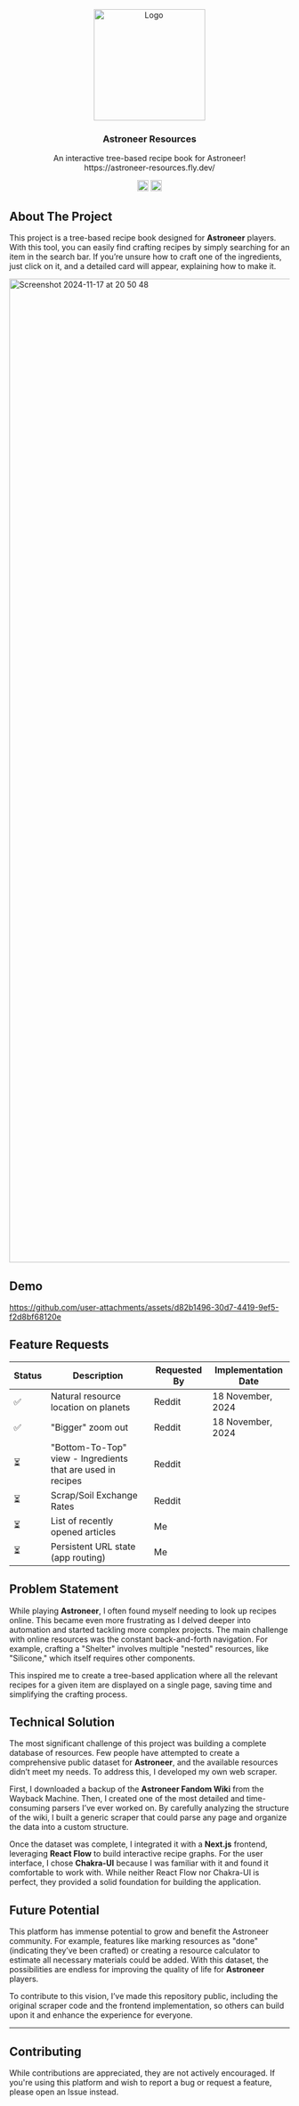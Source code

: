 <div align="center">
  <a href="https://github.com/olchyk98/astroneer-resources">
    <img src="https://github.com/user-attachments/assets/2d7d3d7f-dd4f-46fa-b4d0-23fee333b666" alt="Logo" height="200">
  </a>

  <h3 align="center">Astroneer Resources</h3>

  <p align="center">
    An interactive tree-based recipe book for Astroneer!
    <br />
    https://astroneer-resources.fly.dev/
  </p>
</div>

<div align="center">
  <img src="https://img.shields.io/endpoint?url=https://ghloc.vercel.app/api/olchyk98/astroneer-resources/badge" alt="Logo" height="20">
  <img src="https://img.shields.io/badge/personal-non_profit-blue" alt="Logo" height="20">
</div>

## About The Project

This project is a tree-based recipe book designed for **Astroneer** players. With this tool, you can easily find crafting recipes by simply searching for an item in the search bar. 
If you’re unsure how to craft one of the ingredients, just click on it, and a detailed card will appear, explaining how to make it.

<img width="1767" alt="Screenshot 2024-11-17 at 20 50 48" src="https://github.com/user-attachments/assets/1454c8fc-2a02-4ec4-a93b-0588ef5cbb00">

## Demo

https://github.com/user-attachments/assets/d82b1496-30d7-4419-9ef5-f2d8bf68120e

## Feature Requests

| Status             | Description                                                 | Requested By        | Implementation Date |
| ------------------ | ------------------                                          | ------------------- | ------------------- |
| ✅                 | Natural resource location on planets                        | Reddit              | 18 November, 2024   |
| ✅                 | "Bigger" zoom out                                           | Reddit              | 18 November, 2024   |
| ⏳                 | "Bottom-To-Top" view - Ingredients that are used in recipes | Reddit              |                     |
| ⏳                 | Scrap/Soil Exchange Rates                                   | Reddit              |                     |
| ⏳                 | List of recently opened articles                            | Me                  |                     |
| ⏳                 | Persistent URL state (app routing)                          | Me                  |                     |

## Problem Statement

While playing **Astroneer**, I often found myself needing to look up recipes online. This became even more frustrating as I delved deeper into automation and started tackling more complex projects. 
The main challenge with online resources was the constant back-and-forth navigation. For example, crafting a "Shelter" involves multiple "nested" resources, like "Silicone," which itself requires other components. 

This inspired me to create a tree-based application where all the relevant recipes for a given item are displayed on a single page, saving time and simplifying the crafting process.

## Technical Solution

The most significant challenge of this project was building a complete database of resources. Few people have attempted to create a comprehensive public dataset for **Astroneer**,
and the available resources didn’t meet my needs. To address this, I developed my own web scraper.

First, I downloaded a backup of the **Astroneer Fandom Wiki** from the Wayback Machine. Then, I created one of the most detailed and time-consuming parsers I’ve ever worked on. 
By carefully analyzing the structure of the wiki, I built a generic scraper that could parse any page and organize the data into a custom structure.

Once the dataset was complete, I integrated it with a **Next.js** frontend, leveraging **React Flow** to build interactive recipe graphs. 
For the user interface, I chose **Chakra-UI** because I was familiar with it and found it comfortable to work with. While neither React Flow nor Chakra-UI is perfect, 
they provided a solid foundation for building the application.

## Future Potential

This platform has immense potential to grow and benefit the Astroneer community. 
For example, features like marking resources as "done" (indicating they’ve been crafted) or creating a resource calculator to estimate all necessary materials could be added. 
With this dataset, the possibilities are endless for improving the quality of life for **Astroneer** players.

To contribute to this vision, I’ve made this repository public, including the original scraper code and the frontend implementation, 
so others can build upon it and enhance the experience for everyone.

---

## Contributing
While contributions are appreciated, they are not actively encouraged. If you're using this platform and wish to report a bug or request a feature, please open an Issue instead.
